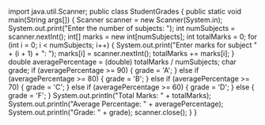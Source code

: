 import java.util.Scanner;
public class StudentGrades 
{
    public static void main(String args[]) 
    {
        Scanner scanner = new Scanner(System.in);
        System.out.print("Enter the number of subjects: ");
        int numSubjects = scanner.nextInt();
        int[] marks = new int[numSubjects];
        int totalMarks = 0;
        for (int i = 0; i < numSubjects; i++) {
            System.out.print("Enter marks for subject " + (i + 1) + ": ");
            marks[i] = scanner.nextInt();
            totalMarks += marks[i];
        }
        double averagePercentage = (double) totalMarks / numSubjects;
        char grade;
        if (averagePercentage >= 90) {
            grade = 'A';
        } else if (averagePercentage >= 80) {
            grade = 'B';
        } else if (averagePercentage >= 70) {
            grade = 'C';
        } else if (averagePercentage >= 60) {
            grade = 'D';
        } else {
            grade = 'F';
        }
        System.out.println("Total Marks: " + totalMarks);
        System.out.println("Average Percentage: " + averagePercentage);
        System.out.println("Grade: " + grade);
        scanner.close();
    }
}
